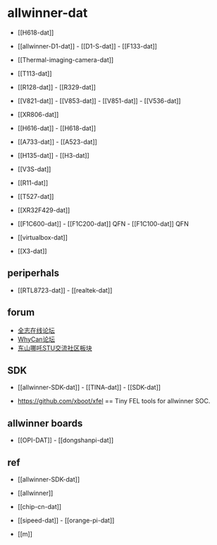 
# allwinner-dat

- [[H618-dat]]

- [[allwinner-D1-dat]] - [[D1-S-dat]] - [[F133-dat]]

- [[Thermal-imaging-camera-dat]]

- [[T113-dat]]


- [[R128-dat]] - [[R329-dat]] 

- [[V821-dat]] - [[V853-dat]] - [[V851-dat]] - [[V536-dat]]
  
- [[XR806-dat]]

- [[H616-dat]] - [[H618-dat]] 

- [[A733-dat]] - [[A523-dat]]

- [[H135-dat]] - [[H3-dat]]

- [[V3S-dat]]

- [[R11-dat]]

- [[T527-dat]]

- [[XR32F429-dat]]

- [[F1C600-dat]] - [[F1C200-dat]] QFN - [[F1C100-dat]] QFN 

- [[virtualbox-dat]]

- [[X3-dat]]


## periperhals 

- [[RTL8723-dat]] - [[realtek-dat]]


## forum 

- [全志在线论坛](https://bbs.aw-ol.com/)
- [WhyCan论坛](https://whycan.com/)
- [东山哪吒STU交流社区板块](https://forums.100ask.net/c/rv64/)


## SDK 

- [[allwinner-SDK-dat]] - [[TINA-dat]] - [[SDK-dat]]

- https://github.com/xboot/xfel == Tiny FEL tools for allwinner SOC.


## allwinner boards 

- [[OPI-DAT]] - [[dongshanpi-dat]]



## ref 

- [[allwinner-SDK-dat]]

- [[allwinner]]

- [[chip-cn-dat]]

- [[sipeed-dat]] - [[orange-pi-dat]]

- [[m]]